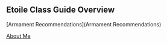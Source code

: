 ## Etoile Class Guide Overview


[Armament Recommendations](Armament Recommendations)

[About Me](about.md)
